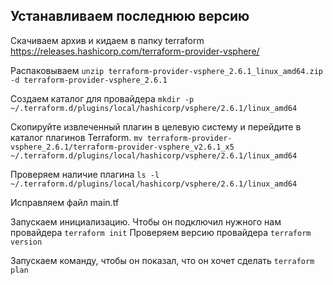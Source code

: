 ## Устанавливаем последнюю версию
Скачиваем архив и кидаем в папку terraform
https://releases.hashicorp.com/terraform-provider-vsphere/

Распаковываем
`unzip terraform-provider-vsphere_2.6.1_linux_amd64.zip -d terraform-provider-vsphere_2.6.1`

Создаем каталог для провайдера
`mkdir -p ~/.terraform.d/plugins/local/hashicorp/vsphere/2.6.1/linux_amd64`

Скопируйте извлеченный плагин в целевую систему и перейдите в каталог плагинов Terraform.
`mv terraform-provider-vsphere_2.6.1/terraform-provider-vsphere_v2.6.1_x5 ~/.terraform.d/plugins/local/hashicorp/vsphere/2.6.1/linux_amd64`

Проверяем наличие плагина
`ls -l ~/.terraform.d/plugins/local/hashicorp/vsphere/2.6.1/linux_amd64`

Исправляем файл main.tf
<!-- 
terraform {
  required_providers {
    vsphere = {
      source  = "local/hashicorp/vsphere"
      version = ">= 2.6.1"
    }
  }
  required_version = ">= 0.13"
} -->
Запускаем инициализацию. Чтобы он подключил нужного нам провайдера
`terraform init`
Проверяем версию провайдера
`terraform version`

Запускаем команду, чтобы он показал, что он хочет сделать
`terraform plan`